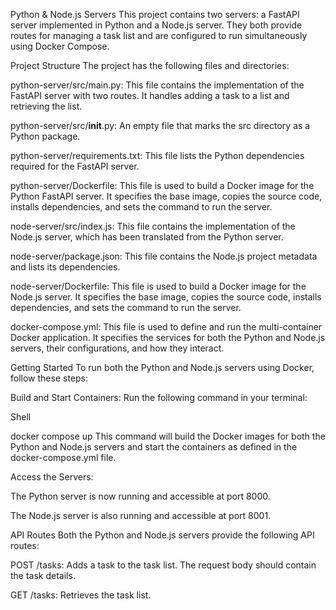 Python & Node.js Servers
This project contains two servers: a FastAPI server implemented in Python and a Node.js server. They both provide routes for managing a task list and are configured to run simultaneously using Docker Compose.

Project Structure
The project has the following files and directories:

python-server/src/main.py: This file contains the implementation of the FastAPI server with two routes. It handles adding a task to a list and retrieving the list.

python-server/src/__init__.py: An empty file that marks the src directory as a Python package.

python-server/requirements.txt: This file lists the Python dependencies required for the FastAPI server.

python-server/Dockerfile: This file is used to build a Docker image for the Python FastAPI server. It specifies the base image, copies the source code, installs dependencies, and sets the command to run the server.

node-server/src/index.js: This file contains the implementation of the Node.js server, which has been translated from the Python server.

node-server/package.json: This file contains the Node.js project metadata and lists its dependencies.

node-server/Dockerfile: This file is used to build a Docker image for the Node.js server. It specifies the base image, copies the source code, installs dependencies, and sets the command to run the server.

docker-compose.yml: This file is used to define and run the multi-container Docker application. It specifies the services for both the Python and Node.js servers, their configurations, and how they interact.

Getting Started
To run both the Python and Node.js servers using Docker, follow these steps:

Build and Start Containers: Run the following command in your terminal:

Shell

docker compose up 
This command will build the Docker images for both the Python and Node.js servers and start the containers as defined in the docker-compose.yml file.

Access the Servers:

The Python server is now running and accessible at port 8000.

The Node.js server is also running and accessible at port 8001.

API Routes
Both the Python and Node.js servers provide the following API routes:

POST /tasks: Adds a task to the task list. The request body should contain the task details.

GET /tasks: Retrieves the task list.
